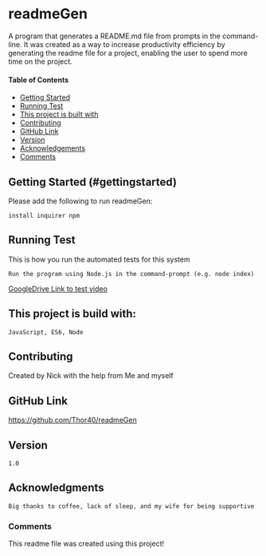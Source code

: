 
  # readmeGen
  A program that generates a README.md file from prompts in the command-line.
  It was created as a way to increase productivity efficiency by generating the readme file for a project,
  enabling the user to spend more time on the project.

  #### Table of Contents
  * [Getting Started](https://github.com/Thor40/readmeGen/blob/master/readmeGen/README.md#getting-started)
  * [Running Test](https://github.com/Thor40/readmeGen/blob/master/readmeGen/README.md#running-test)
  * [This project is built with](https://github.com/Thor40/readmeGen/blob/master/readmeGen/README.md#this-project-is-build-with)
  * [Contributing](https://github.com/Thor40/readmeGen/blob/master/readmeGen/README.md#contributing)
  * [GitHub Link](https://github.com/Thor40/readmeGen/blob/master/readmeGen/README.md#github-link)
  * [Version](https://github.com/Thor40/readmeGen/blob/master/readmeGen/README.md#version)
  * [Acknowledgements](https://github.com/Thor40/readmeGen/blob/master/readmeGen/README.md#acknowledgments)
  * [Comments](https://github.com/Thor40/readmeGen/blob/master/readmeGen/README.md#comments)
  ## Getting Started (#gettingstarted)
  Please add the following to run readmeGen:
  ```
  install inquirer npm
  ```
  
  ## Running Test
  This is how you run the automated tests for this system
  ```
  Run the program using Node.js in the command-prompt (e.g. node index)
  ```

[GoogleDrive Link to test video](https://drive.google.com/file/d/19Ieykg8NnItbarHjJ4A2aMFogOyc5mmL/view)
  
  ## This project is build with:
  ```
  JavaScript, ES6, Node
  ```
  ## Contributing
  Created by Nick with the help from
  Me and myself

  ## GitHub Link
  https://github.com/Thor40/readmeGen
  
  ## Version
  ```
  1.0
  ```
  
  ## Acknowledgments
  ```
  Big thanks to coffee, lack of sleep, and my wife for being supportive
  ```
  ### Comments
  This readme file was created using this project!
  

